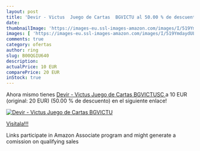 ```yaml
---
layout: post
title: 'Devir - Victus  Juego de Cartas  BGVICTU al 50.00 % de descuento'
date: 
thumbnailImage: 'https://images-eu.ssl-images-amazon.com/images/I/519YmdaydUL._SL200_.jpg'
images: [ 'https://images-eu.ssl-images-amazon.com/images/I/519YmdaydUL._SL200_.jpg' ]
comments: true
category: ofertas
author: ring
slug: B00QGIU640
description:
actualPrice: 10 EUR
comparePrice: 20 EUR
inStock: true
---
```


Ahora mismo tienes [Devir - Victus  Juego de Cartas  BGVICTUSC ](https://www.amazon.es/dp/B00QGIU640/?tag=tolees-21) a 10 EUR (original: 20 EUR) (50.00 %  de descuento) en el siguiente enlace!

[![Devir - Victus  Juego de Cartas  BGVICTU](https://images-eu.ssl-images-amazon.com/images/I/519YmdaydUL._SL200_.jpg)](https://www.amazon.es/dp/B00QGIU640/?tag=tolees-21)

[Visítala!!!](https://www.amazon.es/dp/B00QGIU640/?tag=tolees-21)

Links participate in Amazon Associate program and might generate a comission on qualifying sales
